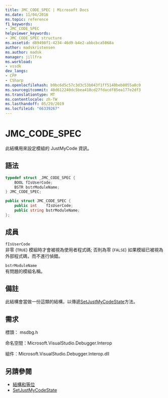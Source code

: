 ```yaml
---
title: JMC_CODE_SPEC | Microsoft Docs
ms.date: 11/04/2016
ms.topic: reference
f1_keywords:
- JMC_CODE_SPEC
helpviewer_keywords:
- JMC_CODE_SPEC structure
ms.assetid: d89498f1-4234-46d9-b4e2-abbcbca5068a
author: madskristensen
ms.author: madsk
manager: jillfra
ms.workload:
- vssdk
dev_langs:
- CPP
- CSharp
ms.openlocfilehash: b9bc6d5c57c3d3c53b043f1ff5140beb8055a8c0
ms.sourcegitcommit: 40d612240dc5bea418cd27fdacdf85ea177e2df3
ms.translationtype: MT
ms.contentlocale: zh-TW
ms.lasthandoff: 05/29/2019
ms.locfileid: "66339267"
---
```

# <a name="jmccodespec"></a>JMC_CODE_SPEC
此結構用來設定模組的 JustMyCode 資訊。

## <a name="syntax"></a>語法

```cpp
typedef struct _JMC_CODE_SPEC {
    BOOL fIsUserCode;
    BSTR bstrModuleName;
} JMC_CODE_SPEC;
```

```csharp
public struct JMC_CODE_SPEC {
    public int    fIsUserCode;
    public string bstrModuleName;
};
```

## <a name="members"></a>成員
`fIsUserCode`\
非零 (`TRUE`) 模組時才會被視為使用者程式碼; 否則為零 (`FALSE`) 如果模組已被視為外部程式碼，而不進行偵錯。

`bstrModuleName`\
有問題的模組名稱。

## <a name="remarks"></a>備註
此結構會當做一份這類的結構，以傳遞[SetJustMyCodeState](../../../extensibility/debugger/reference/idebugengine3-setjustmycodestate.md)方法。

## <a name="requirements"></a>需求
標頭： msdbg.h

命名空間：Microsoft.VisualStudio.Debugger.Interop

組件︰Microsoft.VisualStudio.Debugger.Interop.dll

## <a name="see-also"></a>另請參閱
- [結構和等位](../../../extensibility/debugger/reference/structures-and-unions.md)
- [SetJustMyCodeState](../../../extensibility/debugger/reference/idebugengine3-setjustmycodestate.md)
